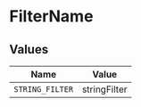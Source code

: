 # FilterName


## Values

| Name            | Value           |
| --------------- | --------------- |
| `STRING_FILTER` | stringFilter    |